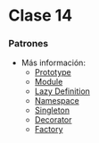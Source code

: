 # Clase 14

### Patrones

- Más información:
    - [Prototype](https://www.wikiwand.com/es/Prototype_(patr%C3%B3n_de_dise%C3%B1o))
    - [Module](https://www.wikiwand.com/es/Module_(patr%C3%B3n_de_dise%C3%B1o))
    - [Lazy Definition](http://www.wikiwand.com/es/Evaluaci%C3%B3n_perezosa)
    - [Namespace](http://www.wikiwand.com/es/Espacio_de_nombres)
    - [Singleton](https://www.wikiwand.com/es/Singleton)
    - [Decorator](https://www.wikiwand.com/es/Decorator_(patr%C3%B3n_de_dise%C3%B1o))
    - [Factory](https://www.wikiwand.com/es/Factory_Method_(patr%C3%B3n_de_dise%C3%B1o))